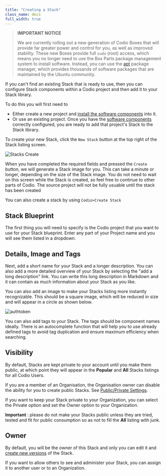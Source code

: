 ```yaml
---
title: "Creating a Stack"
class_name: docs
full_width: true
---
```


> **IMPORTANT NOTICE**
>
> We are currently rolling out a new generation of Codio Boxes that will provide far greater power and control for you, as well as improved stability. These new Boxes provide full `sudo` (root) access, which means you no longer need to use the Box Parts package management system to install software. Instead, you can use the [apt](https://help.ubuntu.com/community/AptGet/Howto) package manager, which provides thousands of software packages that are maintained by the Ubuntu community.

If you can't find an existing Stack that is ready to use, then you can configure Stack components within a Codio project and then add it to your Stack library.

To do this you will first need to

- Either create a new project and [install the software components](/docs/ide/boxes/installsw) into it.
- Or use an existing project. Once you have the [software components](/docs/ide/boxes/installsw) correctly configured, you are ready to add that project's Stack to the Stack library.

To create your new Stack, click the `New Stack` button at the top right of the Stack listing screen.

![Stacks Create](/img/docs/stacks_create.png)

When you have completed the required fields and pressed the `Create` button, we will generate a Stack image for you. This can take a minute or longer, depending on the size of the Stack image. You  do not need to wait on this screen while the Stack is created, so feel free to continue to other parts of Codio. The source project will not be fully usuable until the stack has been created

You can also create a stack by using `Codio>Create Stack`

## Stack Blueprint
The first thing you will need to specify is the Codio project that you want to use for your Stack blueprint. Enter any part of your Project name and you will see them listed in a dropdown.

## Details, Image and Tags
Next, add a short name for your Stack and a longer description. You can also add a more detailed overview of your Stack by selecting the "add a long description" link. You can write this long description in Markdown and it can contain as much information about your Stack as you like.

You can also add an image to make your Stacks listing more instantly recognizable. This should be a square image, which will be reduced in size and will appear in a circle as shown below.

<img alt="authtoken" src="/img/docs/stacks_image.png" class="simple"/>

You can also add tags to your Stack. The tags should be component names ideally. There is an autocomplete function that will help you to use already defined tags to avoid tag duplication and ensure maximum efficiency when searching.

## Visibility
By default, Stacks are kept private to your account until you make them public, at which point they will appear in the **Popular** and **All** Stacks listings for all Codio Users.

If you are a member of an Organisation, the Organisation owner can disable the ability for you to create public Stacks. See [Public/Private Settings](/docs/teacher/create/public_private).

If you want to keep your Stack private to your Organization, you can select the Private option and set the Owner option to your Organization.

**Important** : please do not make your Stacks public unless they are tried, tested and fit for public consumption so as not to fill the **All** listing with junk.


## Owner
By default, you will be the owner of this Stack and only you can edit it and [create new versions](/docs/project/stacks/update) of the Stack.

If you want to allow others to see and administer your Stack, you can assign it to another user or to an Organization.
